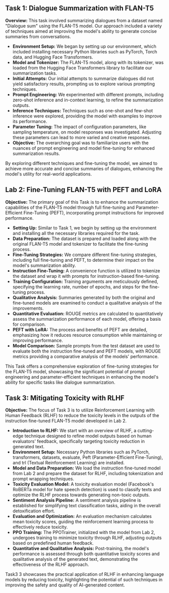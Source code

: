 <h2>Task 1: Dialogue Summarization with FLAN-T5</h2>

<p><strong>Overview:</strong> This task involved summarizing dialogues from a dataset named "Dialogue sum" using the FLAN-T5 model. Our approach included a variety of techniques aimed at improving the model's ability to generate concise summaries from conversations.</p>

<ul>
  <li><strong>Environment Setup:</strong> We began by setting up our environment, which included installing necessary Python libraries such as PyTorch, Torch data, and Hugging Face Transformers.</li>
  <li><strong>Model and Tokenizer:</strong> The FLAN-T5 model, along with its tokenizer, was loaded from the Hugging Face Transformers library to facilitate our summarization tasks.</li>
  <li><strong>Initial Attempts:</strong> Our initial attempts to summarize dialogues did not yield satisfactory results, prompting us to explore various prompting techniques.</li>
  <li><strong>Prompt Engineering:</strong> We experimented with different prompts, including zero-shot inference and in-context learning, to refine the summarization outputs.</li>
  <li><strong>Inference Techniques:</strong> Techniques such as one-shot and few-shot inference were explored, providing the model with examples to improve its performance.</li>
  <li><strong>Parameter Tuning:</strong> The impact of configuration parameters, like sampling temperature, on model responses was investigated. Adjusting these parameters can lead to more varied and creative responses.</li>
  <li><strong>Objective:</strong> The overarching goal was to familiarize users with the nuances of prompt engineering and model fine-tuning for enhanced summarization results.</li>
</ul>

<p>By exploring different techniques and fine-tuning the model, we aimed to achieve more accurate and concise summaries of dialogues, enhancing the model's utility for real-world applications.</p>


<h2>Lab 2: Fine-Tuning FLAN-T5 with PEFT and LoRA</h2>

<p><strong>Objective:</strong> The primary goal of this Task is to enhance the summarization capabilities of the FLAN-T5 model through full fine-tuning and Parameter-Efficient Fine-Tuning (PEFT), incorporating prompt instructions for improved performance.</p>

<ul>
  <li><strong>Setting Up:</strong> Similar to Task 1, we begin by setting up the environment and installing all the necessary libraries required for the task.</li>
  <li><strong>Data Preparation:</strong> The dataset is prepared and loaded along with the original FLAN-T5 model and tokenizer to facilitate the fine-tuning process.</li>
  <li><strong>Fine-Tuning Strategies:</strong> We compare different fine-tuning strategies, including full fine-tuning and PEFT, to determine their impact on the model's summarization ability.</li>
  <li><strong>Instruction Fine-Tuning:</strong> A convenience function is utilized to tokenize the dataset and wrap it with prompts for instruction-based fine-tuning.</li>
  <li><strong>Training Configuration:</strong> Training arguments are meticulously defined, specifying the learning rate, number of epochs, and steps for the fine-tuning process.</li>
  <li><strong>Qualitative Analysis:</strong> Summaries generated by both the original and fine-tuned models are examined to conduct a qualitative analysis of the improvements.</li>
  <li><strong>Quantitative Evaluation:</strong> ROUGE metrics are calculated to quantitatively assess the summarization performance of each model, offering a basis for comparison.</li>
  <li><strong>PEFT with LoRA:</strong> The process and benefits of PEFT are detailed, emphasizing how it reduces resource consumption while maintaining or improving performance.</li>
  <li><strong>Model Comparison:</strong> Sample prompts from the test dataset are used to evaluate both the instruction fine-tuned and PEFT models, with ROUGE metrics providing a comparative analysis of the models' performance.</li>
</ul>

<p>This Task offers a comprehensive exploration of fine-tuning strategies for the FLAN-T5 model, showcasing the significant potential of prompt engineering and parameter-efficient techniques in enhancing the model's ability for specific tasks like dialogue summarization.</p>


<h2>Task 3: Mitigating Toxicity with RLHF</h2>

<p><strong>Objective:</strong> The focus of Task 3 is to utilize Reinforcement Learning with Human Feedback (RLHF) to reduce the toxicity levels in the outputs of the instruction fine-tuned FLAN-T5 model developed in Lab 2.</p>

<ul>
  <li><strong>Introduction to RLHF:</strong> We start with an overview of RLHF, a cutting-edge technique designed to refine model outputs based on human evaluators' feedback, specifically targeting toxicity reduction in generated text.</li>
  <li><strong>Environment Setup:</strong> Necessary Python libraries such as PyTorch, transformers, datasets, evaluate, Peft (Parameter-Efficient Fine-Tuning), and trl (Textual Reinforcement Learning) are installed.</li>
  <li><strong>Model and Data Preparation:</strong> We load the instruction fine-tuned model from Lab 2 and prepare the dataset for RLHF, including tokenization and prompt wrapping techniques.</li>
  <li><strong>Toxicity Evaluation Model:</strong> A toxicity evaluation model (Facebook's RoBERTa model for hate speech detection) is used to classify texts and optimize the RLHF process towards generating non-toxic outputs.</li>
  <li><strong>Sentiment Analysis Pipeline:</strong> A sentiment analysis pipeline is established for simplifying text classification tasks, aiding in the overall detoxification effort.</li>
  <li><strong>Evaluation and Optimization:</strong> An evaluation mechanism calculates mean toxicity scores, guiding the reinforcement learning process to effectively reduce toxicity.</li>
  <li><strong>PPO Training:</strong> The PPOTrainer, initialized with the model from Lab 2, undergoes training to minimize toxicity through RLHF, adjusting outputs based on predefined human feedback.</li>
  <li><strong>Quantitative and Qualitative Analysis:</strong> Post-training, the model's performance is assessed through both quantitative toxicity scores and qualitative analysis of the generated text, demonstrating the effectiveness of the RLHF approach.</li>
</ul>

<p>Task3 3 showcases the practical application of RLHF in enhancing language models by reducing toxicity, highlighting the potential of such techniques in improving the safety and quality of AI-generated content.</p>

